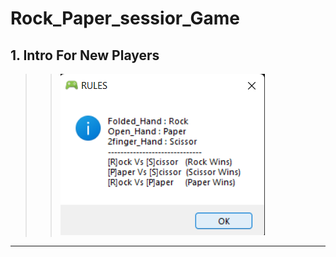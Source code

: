 # Rock_Paper_sessior_Game

## 1. Intro For New Players
>>![Intro](https://github.com/Prajwal-YP/imageCache/blob/main/intro.png)
---
